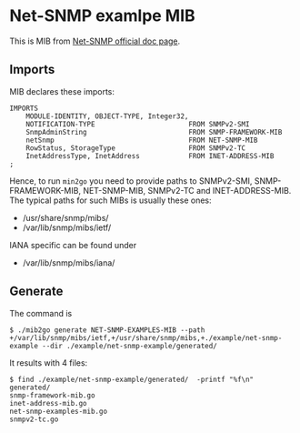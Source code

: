 # Net-SNMP examlpe MIB
This is MIB from [Net-SNMP official doc page](http://www.net-snmp.org/docs/mibs/NET-SNMP-EXAMPLES-MIB.txt).

## Imports
MIB declares these imports:
```
IMPORTS
    MODULE-IDENTITY, OBJECT-TYPE, Integer32,
    NOTIFICATION-TYPE                       FROM SNMPv2-SMI
    SnmpAdminString                         FROM SNMP-FRAMEWORK-MIB
    netSnmp                                 FROM NET-SNMP-MIB
    RowStatus, StorageType                  FROM SNMPv2-TC
    InetAddressType, InetAddress            FROM INET-ADDRESS-MIB
;
```
Hence, to run `min2go` you need to provide paths to SNMPv2-SMI, SNMP-FRAMEWORK-MIB, NET-SNMP-MIB, SNMPv2-TC and INET-ADDRESS-MIB. The typical paths for such MIBs is usually these ones: 
- /usr/share/snmp/mibs/
- /var/lib/snmp/mibs/ietf/

IANA specific can be found under
- /var/lib/snmp/mibs/iana/

## Generate
The command is
```
$ ./mib2go generate NET-SNMP-EXAMPLES-MIB --path +/var/lib/snmp/mibs/ietf,+/usr/share/snmp/mibs,+./example/net-snmp-example --dir ./example/net-snmp-example/generated/
```

It results with 4 files:
```
$ find ./example/net-snmp-example/generated/  -printf "%f\n"
generated/
snmp-framework-mib.go
inet-address-mib.go
net-snmp-examples-mib.go
snmpv2-tc.go
```